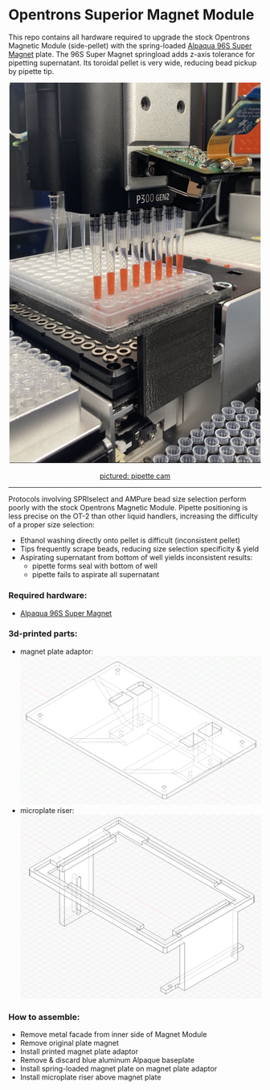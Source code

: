 # Opentrons Superior Magnet Module

This repo contains all hardware required to upgrade the stock Opentrons Magnetic Module (side-pellet) with the spring-loaded [Alpaqua 96S Super Magnet](https://www.alpaqua.com/product/96s-super-magnet/) plate. The 96S Super Magnet springload adds z-axis tolerance for pipetting supernatant. Its toroidal pellet is very wide, reducing bead pickup by pipette tip.

<p align="center">
	<img src="https://github.com/retrobiosciences/opentrons-superior-magnet/blob/main/sup_mag.png" alt="superior!" width="500px">
  <p align="center">
    <a href="https://github.com/retrobiosciences/opentrons-pipette-cam">pictured: pipette cam </a>
  </p>
</p>

---

Protocols involving SPRIselect and AMPure bead size selection perform poorly with the stock Opentrons Magnetic Module. Pipette positioning is less precise on the OT-2 than other liquid handlers, increasing the difficulty of a proper size selection:
- Ethanol washing directly onto pellet is difficult (inconsistent pellet)
- Tips frequently scrape beads, reducing size selection specificity & yield
- Aspirating supernatant from bottom of well yields inconsistent results:
	- pipette forms seal with bottom of well
	- pipette fails to aspirate all supernatant

### Required hardware:
- [Alpaqua 96S Super Magnet](https://www.alpaqua.com/product/96s-super-magnet/)

### 3d-printed parts:
- magnet plate adaptor:
![magnet plate adaptor](https://github.com/retrobiosciences/opentrons-superior-magnet/blob/main/mag_plate_adaptor.png "")
- microplate riser:
![microplate riser](https://github.com/retrobiosciences/opentrons-superior-magnet/blob/main/microplate_riser.png "")

### How to assemble:
- Remove metal facade from inner side of Magnet Module
- Remove original plate magnet
- Install printed magnet plate adaptor
- Remove & discard blue aluminum Alpaque baseplate
- Install spring-loaded magnet plate on magnet plate adaptor
- Install microplate riser above magnet plate
